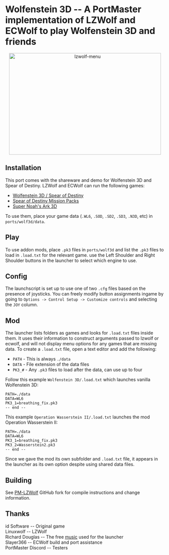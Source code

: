 # Wolfenstein 3D -- A PortMaster implementation of LZWolf and ECWolf to play Wolfenstein 3D and friends
<div align="center">
  <img src="https://github.com/user-attachments/assets/7c94dfb7-b86a-421a-bd26-142900204663" alt="lzwolf-menu" width="480" height="320"/>
</div>

## Installation
This port comes with the shareware and demo for Wolfenstein 3D and Spear of Destiny. LZWolf and ECWolf can run the following games:

- [Wolfenstein 3D / Spear of Destiny](https://www.gog.com/en/game/wolfenstein_3d)
- [Spear of Destiny Mission Packs]()
- [Super Noah's Ark 3D](https://wisdomtree.itch.io/s3dna)

To use them, place your game data (`.WL6`, `.SOD`, `.SD2`, `.SD3`, `.N3D`, etc) in `ports/wolf3d/data`.

## Play
To use addon mods, place `.pk3` files in `ports/wolf3d` and list the `.pk3` files to load in `.load.txt` for the relevant game. use the Left Shoulder and Right Shoulder buttons in the launcher to select which engine to use.

## Config
The launchscript is set up to use one of two `.cfg` files based on the presence of joysticks. You can freely modify button assignments ingame by going to `Options -> Control Setup -> Customize controls` and selecting the `JOY` column.

## Mod
The launcher lists folders as games and looks for `.load.txt` files inside them. It uses their information to construct arguments passed to lzwolf or ecwolf, and will not display menu options for any games that are missing data. To create a `.load.txt` file, open a text editor and add the following:

- `PATH` - This is always `./data`
- `DATA` - File extension of the data files
- `PK3_#` - Any `.pk3` files to load after the data, can use up to four

Follow this example `Wolfenstein 3D/.load.txt` which launches vanilla Wolfenstein 3D:

```
PATH=./data
DATA=WL6
PK3_1=breathing_fix.pk3
-- end --
```

This example `Operation Wasserstein II/.load.txt` launches the mod Operation Wasserstein II:

```
PATH=./data
DATA=WL6
PK3_1=breathing_fix.pk3
PK3_2=Wasserstein2.pk3
-- end --
```

Since we gave the mod its own subfolder and `.load.txt` file, it appears in the launcher as its own option despite using shared data files.

## Building
See [PM-LZWolf](https://github.com/JeodC/pm-lzwolf) GitHub fork for compile instructions and change information.

## Thanks
id Software -- Original game  
Linuxwolf -- LZWolf  
Richard Douglas -- The free [music](https://richdouglasmusic.bandcamp.com/album/wolfenstein-symphony-music-inspired-by-wolfenstein-3d) used for the launcher  
Slayer366 -- ECWolf build and port assistance  
PortMaster Discord -- Testers
